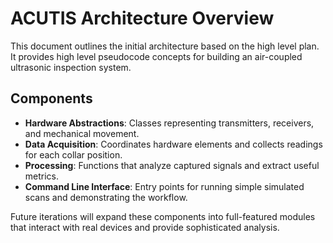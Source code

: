 # ACUTIS Architecture Overview

This document outlines the initial architecture based on the high level plan. It provides high level pseudocode concepts for building an air-coupled ultrasonic inspection system.

## Components

- **Hardware Abstractions**: Classes representing transmitters, receivers, and mechanical movement.
- **Data Acquisition**: Coordinates hardware elements and collects readings for each collar position.
- **Processing**: Functions that analyze captured signals and extract useful metrics.
- **Command Line Interface**: Entry points for running simple simulated scans and demonstrating the workflow.

Future iterations will expand these components into full-featured modules that interact with real devices and provide sophisticated analysis.
